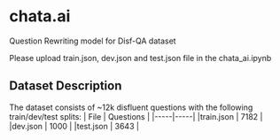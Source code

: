 # chata.ai
Question Rewriting model for Disf-QA dataset

Please upload train.json, dev.json and test.json file in the chata_ai.ipynb

## Dataset Description
The dataset consists of ~12k disfluent questions with the following train/dev/test splits:
| File      | Questions   |
|-----|-----|
|train.json  | 7182  |
|dev.json  | 1000   |
|test.json  | 3643  |

